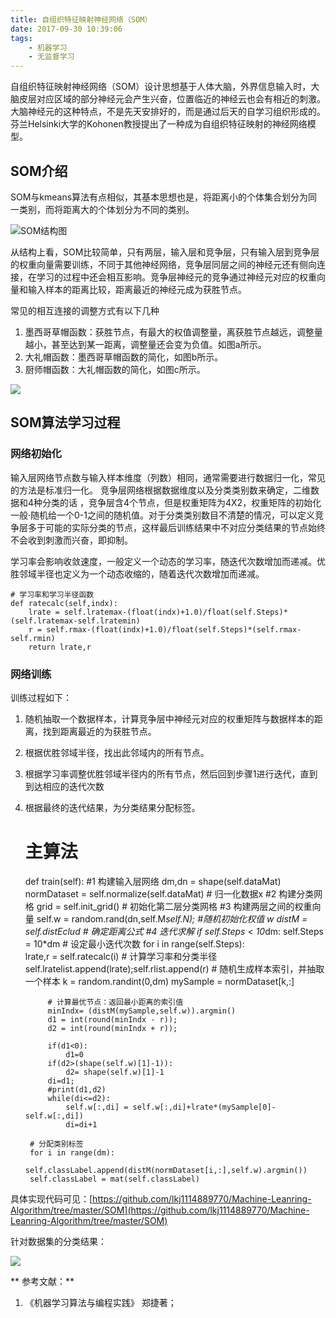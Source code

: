 ```yaml
---
title: 自组织特征映射神经网络（SOM）
date: 2017-09-30 10:39:06
tags:
	- 机器学习
	- 无监督学习
---
```

自组织特征映射神经网络（SOM）设计思想基于人体大脑，外界信息输入时，大脑皮层对应区域的部分神经元会产生兴奋，位置临近的神经云也会有相近的刺激。大脑神经元的这种特点，不是先天安排好的，而是通过后天的自学习组织形成的。芬兰Helsinki大学的Kohonen教授提出了一种成为自组织特征映射的神经网络模型。
<!-- more -->

## SOM介绍
SOM与kmeans算法有点相似，其基本思想也是，将距离小的个体集合划分为同一类别，而将距离大的个体划分为不同的类别。

![SOM结构图](http://appwk.baidu.com/naapi/doc/view?ih=584&o=png_6_0_0_436_680_396_210_876_1252.5&iw=1100&ix=0&iy=414&aimw=1100&rn=1&doc_id=d6e8e02c647d27284b735162&pn=1&sign=b919aed799fa017c1e7f322b49ebb944&type=1&app_ver=2.9.8.2&ua=bd_800_800_IncredibleS_2.9.8.2_2.3.7&bid=1&app_ua=IncredibleS&uid=&cuid=&fr=3&Bdi_bear=WIFI&from=3_10000&bduss=&pid=1&screen=800_800&sys_ver=2.3.7)

从结构上看，SOM比较简单，只有两层，输入层和竞争层，只有输入层到竞争层的权重向量需要训练，不同于其他神经网络，竞争层同层之间的神经元还有侧向连接，在学习的过程中还会相互影响。竞争层神经元的竞争通过神经元对应的权重向量和输入样本的距离比较，距离最近的神经元成为获胜节点。

常见的相互连接的调整方式有以下几种
1. 墨西哥草帽函数：获胜节点，有最大的权值调整量，离获胜节点越远，调整量越小，甚至达到某一距离，调整量还会变为负值。如图a所示。
2. 大礼帽函数：墨西哥草帽函数的简化，如图b所示。
3. 厨师帽函数：大礼帽函数的简化，如图c所示。

![](https://i.imgur.com/JtGnkfW.png)

## SOM算法学习过程

### 网络初始化
输入层网络节点数与输入样本维度（列数）相同，通常需要进行数据归一化，常见的方法是标准归一化。
竞争层网络根据数据维度以及分类类别数来确定，二维数据和4种分类的话
，竞争层含4个节点，但是权重矩阵为4X2，权重矩阵的初始化一般·随机给一个0-1之间的随机值。对于分类类别数目不清楚的情况，可以定义竞争层多于可能的实际分类的节点，这样最后训练结果中不对应分类结果的节点始终不会收到刺激而兴奋，即抑制。

学习率会影响收敛速度，一般定义一个动态的学习率，随迭代次数增加而递减。优胜邻域半径也定义为一个动态收缩的，随着迭代次数增加而递减。

	# 学习率和学习半径函数	
	def ratecalc(self,indx):
		lrate = self.lratemax-(float(indx)+1.0)/float(self.Steps)*(self.lratemax-self.lratemin) 
		r = self.rmax-(float(indx)+1.0)/float(self.Steps)*(self.rmax-self.rmin)
		return lrate,r

### 网络训练
训练过程如下：
1. 随机抽取一个数据样本，计算竞争层中神经元对应的权重矩阵与数据样本的距离，找到距离最近的为获胜节点。
2. 根据优胜邻域半径，找出此邻域内的所有节点。
3. 根据学习率调整优胜邻域半径内的所有节点，然后回到步骤1进行迭代，直到到达相应的迭代次数
4. 根据最终的迭代结果，为分类结果分配标签。

	# 主算法	
	def train(self):
    #1 构建输入层网络
		dm,dn = shape(self.dataMat) 
		normDataset = self.normalize(self.dataMat) # 归一化数据x
		#2 构建分类网格
		grid = self.init_grid() # 初始化第二层分类网格 
		#3 构建两层之间的权重向量
		self.w = random.rand(dn,self.M*self.N); #随机初始化权值 w
		distM = self.distEclud   # 确定距离公式
		#4 迭代求解
		if self.Steps < 10*dm:	self.Steps = 10*dm   # 设定最小迭代次数
		for i in range(self.Steps): 	
			lrate,r = self.ratecalc(i) # 计算学习率和分类半径
			self.lratelist.append(lrate);self.rlist.append(r)
			# 随机生成样本索引，并抽取一个样本
			k = random.randint(0,dm) 
			mySample = normDataset[k,:] 	
	
			# 计算最优节点：返回最小距离的索引值
			minIndx= (distM(mySample,self.w)).argmin()
			d1 = int(round(minIndx - r));
			d2 = int(round(minIndx + r));
			
			if(d1<0): 
				d1=0
			if(d2>(shape(self.w)[1]-1)):
				d2= shape(self.w)[1]-1
			di=d1;
			#print(d1,d2)
			while(di<=d2):
				self.w[:,di] = self.w[:,di]+lrate*(mySample[0]-self.w[:,di])
				di=di+1
                
		# 分配类别标签
		for i in range(dm):
			self.classLabel.append(distM(normDataset[i,:],self.w).argmin())
		self.classLabel = mat(self.classLabel)		

具体实现代码可见：[https://github.com/lkj1114889770/Machine-Leanring-Algorithm/tree/master/SOM](https://github.com/lkj1114889770/Machine-Leanring-Algorithm/tree/master/SOM)

针对数据集的分类结果：

![](https://i.imgur.com/KSlpNem.png)


**
参考文献：**
1. 《机器学习算法与编程实践》 郑捷著；


